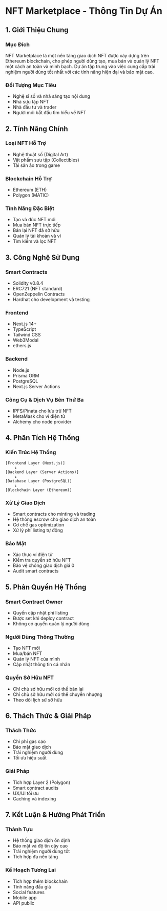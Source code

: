 # NFT Marketplace - Thông Tin Dự Án

## 1. Giới Thiệu Chung

### Mục Đích
NFT Marketplace là một nền tảng giao dịch NFT được xây dựng trên Ethereum blockchain, cho phép người dùng tạo, mua bán và quản lý NFT một cách an toàn và minh bạch. Dự án tập trung vào việc cung cấp trải nghiệm người dùng tốt nhất với các tính năng hiện đại và bảo mật cao.

### Đối Tượng Mục Tiêu
- Nghệ sĩ số và nhà sáng tạo nội dung
- Nhà sưu tập NFT
- Nhà đầu tư và trader
- Người mới bắt đầu tìm hiểu về NFT

## 2. Tính Năng Chính

### Loại NFT Hỗ Trợ
- Nghệ thuật số (Digital Art)
- Vật phẩm sưu tập (Collectibles)
- Tài sản ảo trong game

### Blockchain Hỗ Trợ
- Ethereum (ETH)
- Polygon (MATIC)

### Tính Năng Đặc Biệt
- Tạo và đúc NFT mới
- Mua bán NFT trực tiếp
- Bán lại NFT đã sở hữu
- Quản lý tài khoản và ví
- Tìm kiếm và lọc NFT

## 3. Công Nghệ Sử Dụng

### Smart Contracts
- Solidity v0.8.4
- ERC721 (NFT standard)
- OpenZeppelin Contracts
- Hardhat cho development và testing

### Frontend
- Next.js 14+
- TypeScript
- Tailwind CSS
- Web3Modal
- ethers.js

### Backend
- Node.js
- Prisma ORM
- PostgreSQL
- Next.js Server Actions

### Công Cụ & Dịch Vụ Bên Thứ Ba
- IPFS/Pinata cho lưu trữ NFT
- MetaMask cho ví điện tử
- Alchemy cho node provider

## 4. Phân Tích Hệ Thống

### Kiến Trúc Hệ Thống
```
[Frontend Layer (Next.js)]
    ↓
[Backend Layer (Server Actions)]
    ↓
[Database Layer (PostgreSQL)]
    ↓
[Blockchain Layer (Ethereum)]
```

### Xử Lý Giao Dịch
- Smart contracts cho minting và trading
- Hệ thống escrow cho giao dịch an toàn
- Cơ chế gas optimization
- Xử lý phí listing tự động

### Bảo Mật
- Xác thực ví điện tử
- Kiểm tra quyền sở hữu NFT
- Bảo vệ chống giao dịch giá 0
- Audit smart contracts

## 5. Phân Quyền Hệ Thống

### Smart Contract Owner
- Quyền cập nhật phí listing
- Được set khi deploy contract
- Không có quyền quản lý người dùng

### Người Dùng Thông Thường
- Tạo NFT mới
- Mua/bán NFT
- Quản lý NFT của mình
- Cập nhật thông tin cá nhân

### Quyền Sở Hữu NFT
- Chỉ chủ sở hữu mới có thể bán lại
- Chỉ chủ sở hữu mới có thể chuyển nhượng
- Theo dõi lịch sử sở hữu

## 6. Thách Thức & Giải Pháp

### Thách Thức
- Chi phí gas cao
- Bảo mật giao dịch
- Trải nghiệm người dùng
- Tối ưu hiệu suất

### Giải Pháp
- Tích hợp Layer 2 (Polygon)
- Smart contract audits
- UX/UI tối ưu
- Caching và indexing

## 7. Kết Luận & Hướng Phát Triển

### Thành Tựu
- Hệ thống giao dịch ổn định
- Bảo mật và độ tin cậy cao
- Trải nghiệm người dùng tốt
- Tích hợp đa nền tảng

### Kế Hoạch Tương Lai
- Tích hợp thêm blockchain
- Tính năng đấu giá
- Social features
- Mobile app
- API public

